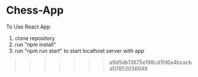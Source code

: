 # Chess-App
To Use React App

1. clone repository
2. run "npm install"
3. run "npm run start" to start localhost server with app
>>>>>>> a9d5db13675e198cd1fd6a4bcacbd07852036948

